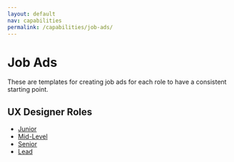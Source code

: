 ```yaml
---
layout: default
nav: capabilities
permalink: /capabilities/job-ads/
---
```


# Job Ads

These are templates for creating job ads for each role to have a consistent starting point.

## UX Designer Roles
- [Junior](junior-ux-designer-job-ad)
- [Mid-Level](mid-level-ux-designer-job-ad)
- [Senior](senior-ux-designer-job-ad)
- [Lead](lead-ux-designer-job-ad)
